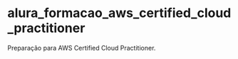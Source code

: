 # alura_formacao_aws_certified_cloud_practitioner
Preparação para AWS Certified Cloud Practitioner.
